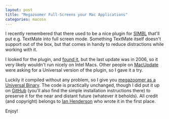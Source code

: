 ```yaml
---
layout: post
title: "Megazoomer Full-Screens your Mac Applications"
categories: macosx
---
```

I recently remembered that there used to be a nice plugin for [SIMBL](http://www.culater.net/software/SIMBL/SIMBL.php) that'll put e.g. TextMate into full screen mode. Something TextMate itself doesn't support out of the box, but that comes in handy to reduce distractions while working with it.

I looked for the plugin, and [found it](http://ianhenderson.org/megazoomer.html), but the last update was in 2006, so it very likely wouldn't run nicely on Intel Macs. Other people on [MacUpdate](http://www.macupdate.com/info.php/id/21275/megazoomer) were asking for a Universal version of the plugin, so I gave it a try.

Luckily it compiled without any problem, so I give you [megazoomer as a Universal Binary](http://www.paperplanes.de/files/megazoomer.zip). The code is practically unchanged, though I did put it up on [GitHub](http://github.com/mattmatt/megazoomer/tree/master) (you'll also find the simple installation instructions there) to preserve it for the near and distant future (whatever it beholds). All credit (and copyright) belongs to [Ian Henderson](http://ianhenderson.org/) who wrote it in the first place.

Enjoy!